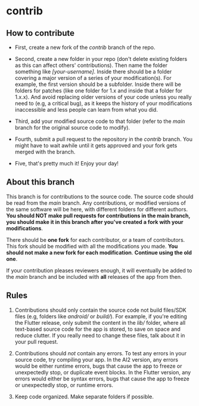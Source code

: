 # contrib

## How to contribute
   - First, create a new fork of the *contrib* branch of the repo.
   
   - Second, create a new folder in your repo (don't delete existing folders as this can affect others' contributions). Then name the folder something like *[your-username]*. Inside         there should be a folder covering a major version of a series of your modification(s). For example, the first version should be a subfolder. Inside there will be folders for            patches (like one folder for 1.x and inside that a folder for 1.x.x). And avoid replacing older versions of your code unless you really need to (e.g, a critical bug), as it             keeps the history of your modifications inaccessible and less people can learn from what you did.
     
   - Third, add your modified source code to that folder (refer to the *main* branch for the original source code to modify).
   
   - Fourth, submit a pull request to the repository in the *contrib* branch. You might have to wait awhile until it gets approved and your fork gets merged with the branch.
   
   - Five, that's pretty much it! Enjoy your day!

## About this branch
This branch is for contributions to the source code. The source code should be read from the *main* branch. Any contributions, or modified versions of the same software will be here,
with different folders for different authors. **You should NOT make pull requests for contributions in the main branch, you should make it in this branch after you've created a fork with your modifications**. 

There should be **one fork** for each contributor, or a team of contributors. This fork should be modified with all the modifications you made. **You should not make a new fork for each modification**. **Continue using the old one**.

If your contribution pleases reviewers enough, it will eventually be added to the *main* branch and be included with **all** releases of the app from then.

## Rules
1. Contributions should only contain the source code not build files/SDK files (e.g, folders like *android/* or *build/*). For example, if you're editing the Flutter release, only submit the content in the *lib/* folder, where all text-based source code for the app is stored, to save on space and reduce clutter. If you really need to change these files, talk about it in your pull request.

2. Contributions should *not* contain any errors. To test any errors in your source code, try compiling your app. In the AI2 version, any errors would be either runtime errors, bugs that cause the app to freeze or unexpectedly stop, or duplicate event blocks. In the Flutter version, any errors would either be syntax errors, bugs that cause the app to freeze or unexpectedly stop, or runtime errors.

3. Keep code organized. Make separate folders if possible.

